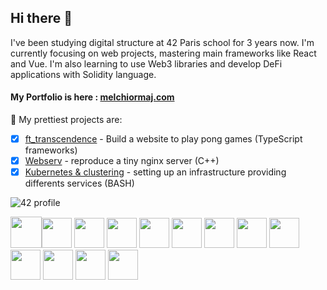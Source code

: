 ## Hi there 👋

I've been studying digital structure at 42 Paris school for 3 years now.
I'm currently focusing on web projects, mastering main frameworks like React and Vue. I'm also learning to use Web3 libraries and develop DeFi applications with Solidity language.

#### My Portfolio is here : [melchiormaj.com](https://www.melchiormaj.com)

🔭 My prettiest projects are:
- [x] [ft_transcendence](https://github.com/mmaj0708/ft_transcendence) - Build a website to play pong games (TypeScript frameworks)
- [x] [Webserv](https://github.com/mmaj0708/Webserv) - reproduce a tiny nginx server (C++)
- [x] [Kubernetes & clustering](https://github.com/mmaj0708/ft_services) - setting up an infrastructure providing differents services (BASH)

![42 profile](https://badge42.vercel.app/api/v2/cl4h81teu005909l43ihhg0xr/stats?cursusId=21&coalitionId=11)


<img src="https://upload.wikimedia.org/wikipedia/commons/thumb/a/a7/React-icon.svg/512px-React-icon.svg.png" width="50"><img src="https://camo.githubusercontent.com/ac28190b3bdb446d46b2760854ecec42927bd2ae802d0729c6b0e72449b56082/68747470733a2f2f6769746875622e6769746875626173736574732e636f6d2f696d616765732f6d6f64756c65732f6c6f676f735f706167652f4769744875622d4d61726b2e706e67" width="48"> <img src="https://camo.githubusercontent.com/a51ad548a839697449747b9e5ec95d48ccbff3da3b75f6d3c50a1d3f110fc037/68747470733a2f2f75706c6f61642e77696b696d656469612e6f72672f77696b6970656469612f636f6d6d6f6e732f7468756d622f332f33352f5475782e7376672f3132303070782d5475782e7376672e706e67" width="48"> <img src="https://camo.githubusercontent.com/fc45a1c943d06248cbe933b0ddef257f0c9818064b1543cf82c9df1b3f45af83/68747470733a2f2f75626c752e66722f77702d636f6e74656e742f75706c6f6164732f323031382f30342f4c6f676f2d34322e706e67" width="48"> <img src="https://camo.githubusercontent.com/5ff8c4958c84d260a95ab0a2413c37728b9f43c25c5f82e20ca9c0918a76e84d/68747470733a2f2f75706c6f61642e77696b696d656469612e6f72672f77696b6970656469612f636f6d6d6f6e732f7468756d622f312f31382f49534f5f432532422532425f4c6f676f2e7376672f3132303070782d49534f5f432532422532425f4c6f676f2e7376672e706e67" width="48">
<img src="https://camo.githubusercontent.com/fc9113cfa08cba6a731800ded8a98f520e484a5ea5777671964a66b9779a8692/68747470733a2f2f63646e2e69636f6e73636f75742e636f6d2f69636f6e2f667265652f706e672d3531322f747970657363726970742d313137343936352e706e67" width="48"> <img src="https://camo.githubusercontent.com/72c27477f91493365e44b44306740892911721464f3f25d5b706c5deab24bfc2/68747470733a2f2f75706c6f61642e77696b696d656469612e6f72672f77696b6970656469612f636f6d6d6f6e732f7468756d622f392f39392f556e6f6666696369616c5f4a6176615363726970745f6c6f676f5f322e7376672f34383070782d556e6f6666696369616c5f4a6176615363726970745f6c6f676f5f322e7376672e706e67" width="48"> <img src="https://camo.githubusercontent.com/9f1816fe8f44878d77803324ce8e3e1c4d2afc4e3f167b237e93848d3597d4fc/68747470733a2f2f75706c6f61642e77696b696d656469612e6f72672f77696b6970656469612f636f6d6d6f6e732f7468756d622f392f39612f56697375616c5f53747564696f5f436f64655f312e33355f69636f6e2e7376672f3130323470782d56697375616c5f53747564696f5f436f64655f312e33355f69636f6e2e7376672e706e67" width="48"> <img src="https://camo.githubusercontent.com/a1a5e82521dd8ac00e627e7684afc74a878e951a5bd767cb4f2b5e7666bca921/68747470733a2f2f63646e2e69636f6e73636f75742e636f6d2f69636f6e2f667265652f706e672d3531322f7675652d3238323439372e706e67" width="48"> <img src="https://camo.githubusercontent.com/08415be70b1e94bc4dc56c569508ec0dbbc4f65ddeb108108ab37e24f4daa750/68747470733a2f2f63646e2e69636f6e2d69636f6e732e636f6d2f69636f6e73322f313530382f504e472f3531322f707974686f6e5f3130343435312e706e67" width="48"> <img src="https://camo.githubusercontent.com/687918246becda939eb7a1ce602f02d59c2bf1f6ea1ec321a47d8e691c690bfa/68747470733a2f2f75706c6f61642e77696b696d656469612e6f72672f77696b6970656469612f636f6d6d6f6e732f7468756d622f612f61662f41646f62655f50686f746f73686f705f43435f69636f6e2e7376672f3231303170782d41646f62655f50686f746f73686f705f43435f69636f6e2e7376672e706e67" width="48"> <img src="https://camo.githubusercontent.com/62b64bfe8a9cce6f486de1d807375bcbe3f3931e5a3479ac88c256f741750024/68747470733a2f2f75706c6f61642e77696b696d656469612e6f72672f77696b6970656469612f636f6d6d6f6e732f7468756d622f342f34302f41646f62655f5072656d696572655f50726f5f43435f69636f6e2e7376672f3132303070782d41646f62655f5072656d696572655f50726f5f43435f69636f6e2e7376672e706e67" width="48"> <img src="https://camo.githubusercontent.com/250862c0fd70e79d6b0aa71b9468d2f7ea1fd77892540f52d5c24f51e2c0566e/68747470733a2f2f63646e2e73616e6974792e696f2f696d616765732f35393972366874632f70726f64756374696f6e2f343661373663383032313736656231376230346531323130386465376537653066333733366463362d3130323478313032342e706e673f773d36373026683d36373026713d3735266669743d6d6178266175746f3d666f726d6174" width="48">


